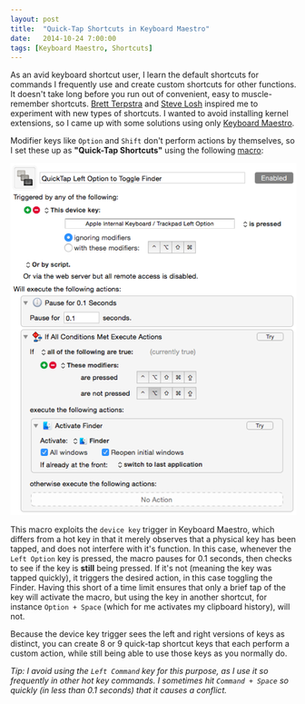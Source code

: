 ```yaml
---
layout: post
title:  "Quick-Tap Shortcuts in Keyboard Maestro"
date:   2014-10-24 7:00:00
tags: [Keyboard Maestro, Shortcuts]
---
```

As an avid keyboard shortcut user, I learn the default shortcuts for commands I frequently use and create custom shortcuts for other functions. It doesn't take long before you run out of convenient, easy to muscle-remember shortcuts. [Brett Terpstra](http://brettterpstra.com/2012/12/08/a-useful-caps-lock-key/) and [Steve Losh](http://stevelosh.com/blog/2012/10/a-modern-space-cadet/) inspired me to experiment with new types of shortcuts. I wanted to avoid installing kernel extensions, so I came up with some solutions using only [Keyboard Maestro](http://keyboardmaestro.com/).

Modifier keys like `Option` and `Shift` don't perform actions by themselves, so I set these up as **"Quick-Tap Shortcuts"** using the following [macro](/files/2014-10-24-quicktapshortcutmacro.kmmacros):

![Quick Tap Shortcut in Keyboard Maestro](/images/2014-10-24-quick-tap-shortcut-in-keyboard-maestro.png)

This macro exploits the `device key` trigger in Keyboard Maestro, which differs from a hot key in that it merely observes that a physical key has been tapped, and does not interfere with it's function. In this case, whenever the `Left Option` key is pressed, the macro pauses for 0.1 seconds, then checks to see if the key is **still** being pressed. If it's not (meaning the key was tapped quickly), it triggers the desired action, in this case toggling the Finder. Having this short of a time limit ensures that only a brief tap of the key will activate the macro, but using the key in another shortcut, for instance `Option + Space` (which for me activates my clipboard history), will not.

Because the device key trigger sees the left and right versions of keys as distinct, you can create 8 or 9 quick-tap shortcut keys that each perform a custom action, while still being able to use those keys as you normally do.

*Tip: I avoid using the `Left Command` key for this purpose, as I use it so frequently in other hot key commands. I sometimes hit `Command + Space` so quickly (in less than 0.1 seconds) that it causes a conflict.*